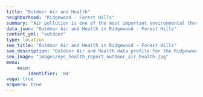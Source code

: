```yaml
---
title: "Outdoor Air and Health"
neighborhood: "Ridgewood - Forest Hills"
summary: "Air pollution is one of the most important environmental threats to urban populations and while all people are exposed, pollutant emissions, levels of exposure, and population vulnerability vary across neighborhoods. Exposures to common air pollutants have been linked to respiratory and cardiovascular diseases, cancers, and premature deaths."
data_json: "Outdoor Air and Health in Ridgewood - Forest Hills"
content_yml: "outdoor"
type: location
seo_title: "Outdoor Air and Health in Ridgewood - Forest Hills"
seo_description: "Outdoor Air and Health data profile for the Ridgewood - Forest Hills neighborhood of NYC."
seo_image: "images/nyc_health_report_outdoor_air_health.jpg"
menu:
    main:
        identifier: '04'
vega: true
arquero: true
---
```

